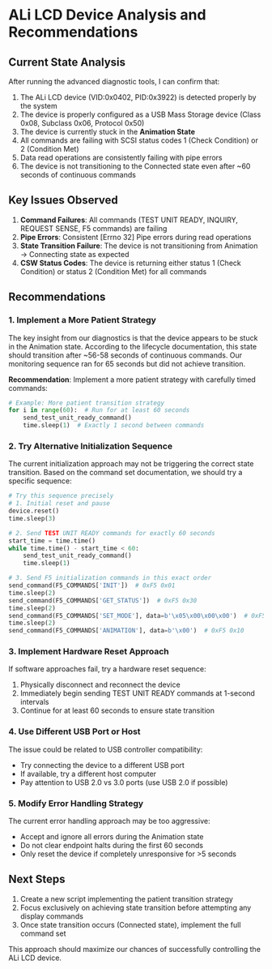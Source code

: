 # ALi LCD Device Analysis and Recommendations

## Current State Analysis

After running the advanced diagnostic tools, I can confirm that:

1. The ALi LCD device (VID:0x0402, PID:0x3922) is detected properly by the system
2. The device is properly configured as a USB Mass Storage device (Class 0x08, Subclass 0x06, Protocol 0x50)
3. The device is currently stuck in the **Animation State**
4. All commands are failing with SCSI status codes 1 (Check Condition) or 2 (Condition Met)
5. Data read operations are consistently failing with pipe errors
6. The device is not transitioning to the Connected state even after ~60 seconds of continuous commands

## Key Issues Observed

1. **Command Failures**: All commands (TEST UNIT READY, INQUIRY, REQUEST SENSE, F5 commands) are failing
2. **Pipe Errors**: Consistent [Errno 32] Pipe errors during read operations
3. **State Transition Failure**: The device is not transitioning from Animation → Connecting state as expected
4. **CSW Status Codes**: The device is returning either status 1 (Check Condition) or status 2 (Condition Met) for all commands

## Recommendations

### 1. Implement a More Patient Strategy

The key insight from our diagnostics is that the device appears to be stuck in the Animation state. According to the lifecycle documentation, this state should transition after ~56-58 seconds of continuous commands. Our monitoring sequence ran for 65 seconds but did not achieve transition.

**Recommendation**: Implement a more patient strategy with carefully timed commands:

```python
# Example: More patient transition strategy
for i in range(60):  # Run for at least 60 seconds
    send_test_unit_ready_command()
    time.sleep(1)  # Exactly 1 second between commands
```

### 2. Try Alternative Initialization Sequence

The current initialization approach may not be triggering the correct state transition. Based on the command set documentation, we should try a specific sequence:

```python
# Try this sequence precisely
# 1. Initial reset and pause
device.reset()
time.sleep(3)

# 2. Send TEST UNIT READY commands for exactly 60 seconds
start_time = time.time()
while time.time() - start_time < 60:
    send_test_unit_ready_command()
    time.sleep(1)

# 3. Send F5 initialization commands in this exact order
send_command(F5_COMMANDS['INIT'])  # 0xF5 0x01
time.sleep(2)
send_command(F5_COMMANDS['GET_STATUS'])  # 0xF5 0x30
time.sleep(2)
send_command(F5_COMMANDS['SET_MODE'], data=b'\x05\x00\x00\x00')  # 0xF5 0x20
time.sleep(2)
send_command(F5_COMMANDS['ANIMATION'], data=b'\x00')  # 0xF5 0x10
```

### 3. Implement Hardware Reset Approach

If software approaches fail, try a hardware reset sequence:

1. Physically disconnect and reconnect the device
2. Immediately begin sending TEST UNIT READY commands at 1-second intervals
3. Continue for at least 60 seconds to ensure state transition

### 4. Use Different USB Port or Host

The issue could be related to USB controller compatibility:

- Try connecting the device to a different USB port
- If available, try a different host computer
- Pay attention to USB 2.0 vs 3.0 ports (use USB 2.0 if possible)

### 5. Modify Error Handling Strategy

The current error handling approach may be too aggressive:

- Accept and ignore all errors during the Animation state
- Do not clear endpoint halts during the first 60 seconds
- Only reset the device if completely unresponsive for >5 seconds

## Next Steps

1. Create a new script implementing the patient transition strategy
2. Focus exclusively on achieving state transition before attempting any display commands
3. Once state transition occurs (Connected state), implement the full command set

This approach should maximize our chances of successfully controlling the ALi LCD device.
